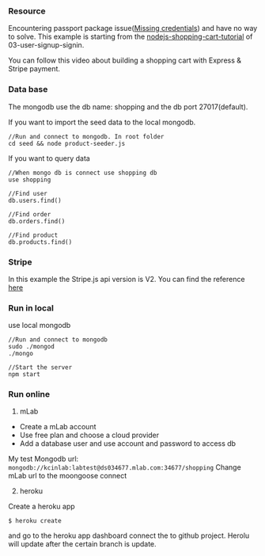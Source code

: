 ### Resource

Encountering passport package issue([Missing credentials](https://www.youtube.com/watch?v=GHNLWHGCBEc&index=7&list=PLAcqMUt_lZO7-v7gHg5-2X0dVlvVY1DyX)) and have no way to solve. This example is starting from the [nodejs-shopping-cart-tutorial](https://github.com/mschwarzmueller/nodejs-shopping-cart-tutorial) of 03-user-signup-signin.

You can follow this video about building a shopping cart with Express & Stripe payment.


### Data base

The mongodb use the db name: shopping and the db port 27017(default).

If you want to import the seed data to the local mongodb.
```
//Run and connect to mongodb. In root folder
cd seed && node product-seeder.js
```

If you want to query data
```
//When mongo db is connect use shopping db
use shopping

//Find user
db.users.find()

//Find order
db.orders.find()

//Find product
db.products.find()
```

### Stripe

In this example the Stripe.js api version is V2. You can find the reference [here](https://stripe.com/docs/stripe.js/v2)


### Run in local

use local mongodb
```
//Run and connect to mongodb
sudo ./mongod
./mongo
```

```
//Start the server
npm start
```


### Run online

1. mLab
* Create a mLab account
* Use free plan and choose a cloud provider
* Add a database user and use account and password to access db

My test Mongodb url: `mongodb://kcinlab:labtest@ds034677.mlab.com:34677/shopping`
Change mLab url to the moongoose connect

2. heroku

Create a heroku app

```
$ heroku create
```
and go to the heroku app dashboard connect the to github project. Herolu will update after the certain branch is update.

